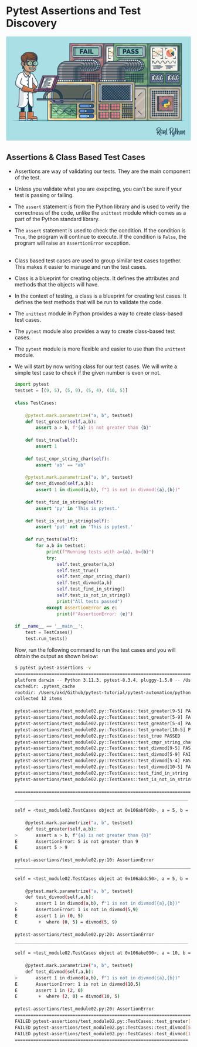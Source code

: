 # Pytest Assertions and Test Discovery

![](./imgs/Getting-Started-with-Testing-in-Python_Watermarked.webp)

## Assertions & Class Based Test Cases

- Assertions are way of validating our tests. They are the main component of the test.
- Unless you validate what you are exepcting, you can't be sure if your test is passing or failing.
- The `assert` statement is from the Python library and is used to verify the correctness of the code, unlike the `unittest` module which comes as a part of the Python standard library.
- The `assert` statement is used to check the condition. If the condition is `True`, the program will continue to execute. If the condition is `False`, the program will raise an `AssertionError` exception.<br/> <br/>

- Class based test cases are used to group similar test cases together. This makes it easier to manage and run the test cases.
- Class is a blueprint for creating objects. It defines the attributes and methods that the objects will have.
- In the context of testing, a class is a blueprint for creating test cases. It defines the test methods that will be run to validate the code.
- The `unittest` module in Python provides a way to create class-based test cases.
- The `pytest` module also provides a way to create class-based test cases.
- The `pytest` module is more flexible and easier to use than the `unittest` module.

- We will start by now writing class for our test cases. We will write a simple test case to check if the given number is even or not.

    ```python
    import pytest
    testset = [(9, 5), (5, 9), (5, 4), (10, 5)]
    
    class TestCases:
    
        @pytest.mark.parametrize("a, b", testset)
        def test_greater(self,a,b):
            assert a > b, f"{a} is not greater than {b}"
    
        def test_true(self):
            assert 1
    
        def test_cmpr_string_char(self):
            assert 'ab' == "ab"
    
        @pytest.mark.parametrize("a, b", testset)
        def test_divmod(self,a,b):
            assert 1 in divmod(a,b), f"1 is not in divmod({a},{b})"
    
        def test_find_in_string(self):
            assert 'py' in 'This is pytest.'
    
        def test_is_not_in_string(self):
            assert 'put' not in 'This is pytest.'
    
        def run_tests(self):
            for a,b in testset:
                print(f"Running tests with a={a}, b={b}")
                try:
                    self.test_greater(a,b)
                    self.test_true()
                    self.test_cmpr_string_char()
                    self.test_divmod(a,b)
                    self.test_find_in_string()
                    self.test_is_not_in_string()
                    print("All tests passed")
                except AssertionError as e:
                    print(f"AssertionError: {e}")
    
    if __name__ == '__main__':
        test = TestCases()
        test.run_tests()
    ```
  
  Now, run the following command to run the test cases and you will obtain the output as shown below:
  
    ```bash
    $ pytest pytest-assertions -v
    ====================================================================== test session starts =======================================================================
    platform darwin -- Python 3.11.3, pytest-8.3.4, pluggy-1.5.0 -- /Users/akd/Github/pytest-tutorial/pytest-automation/pythonProject/.venv/bin/python
    cachedir: .pytest_cache
    rootdir: /Users/akd/Github/pytest-tutorial/pytest-automation/pythonProject/pytest-topics
    collected 12 items                                                                                                                                               
    
    pytest-assertions/test_module02.py::TestCases::test_greater[9-5] PASSED                                                                                    [  8%]
    pytest-assertions/test_module02.py::TestCases::test_greater[5-9] FAILED                                                                                    [ 16%]
    pytest-assertions/test_module02.py::TestCases::test_greater[5-4] PASSED                                                                                    [ 25%]
    pytest-assertions/test_module02.py::TestCases::test_greater[10-5] PASSED                                                                                   [ 33%]
    pytest-assertions/test_module02.py::TestCases::test_true PASSED                                                                                            [ 41%]
    pytest-assertions/test_module02.py::TestCases::test_cmpr_string_char PASSED                                                                                [ 50%]
    pytest-assertions/test_module02.py::TestCases::test_divmod[9-5] PASSED                                                                                     [ 58%]
    pytest-assertions/test_module02.py::TestCases::test_divmod[5-9] FAILED                                                                                     [ 66%]
    pytest-assertions/test_module02.py::TestCases::test_divmod[5-4] PASSED                                                                                     [ 75%]
    pytest-assertions/test_module02.py::TestCases::test_divmod[10-5] FAILED                                                                                    [ 83%]
    pytest-assertions/test_module02.py::TestCases::test_find_in_string PASSED                                                                                  [ 91%]
    pytest-assertions/test_module02.py::TestCases::test_is_not_in_string PASSED                                                                                [100%]
    
    ============================================================================ FAILURES ============================================================================
    __________________________________________________________________ TestCases.test_greater[5-9] ___________________________________________________________________
    
    self = <test_module02.TestCases object at 0x106abf0d0>, a = 5, b = 9
    
        @pytest.mark.parametrize("a, b", testset)
        def test_greater(self,a,b):
    >       assert a > b, f"{a} is not greater than {b}"
    E       AssertionError: 5 is not greater than 9
    E       assert 5 > 9
    
    pytest-assertions/test_module02.py:10: AssertionError
    ___________________________________________________________________ TestCases.test_divmod[5-9] ___________________________________________________________________
    
    self = <test_module02.TestCases object at 0x106abdc50>, a = 5, b = 9
    
        @pytest.mark.parametrize("a, b", testset)
        def test_divmod(self,a,b):
    >       assert 1 in divmod(a,b), f"1 is not in divmod({a},{b})"
    E       AssertionError: 1 is not in divmod(5,9)
    E       assert 1 in (0, 5)
    E        +  where (0, 5) = divmod(5, 9)
    
    pytest-assertions/test_module02.py:20: AssertionError
    __________________________________________________________________ TestCases.test_divmod[10-5] ___________________________________________________________________
    
    self = <test_module02.TestCases object at 0x106abe090>, a = 10, b = 5
    
        @pytest.mark.parametrize("a, b", testset)
        def test_divmod(self,a,b):
    >       assert 1 in divmod(a,b), f"1 is not in divmod({a},{b})"
    E       AssertionError: 1 is not in divmod(10,5)
    E       assert 1 in (2, 0)
    E        +  where (2, 0) = divmod(10, 5)
    
    pytest-assertions/test_module02.py:20: AssertionError
    ==================================================================== short test summary info =====================================================================
    FAILED pytest-assertions/test_module02.py::TestCases::test_greater[5-9] - AssertionError: 5 is not greater than 9
    FAILED pytest-assertions/test_module02.py::TestCases::test_divmod[5-9] - AssertionError: 1 is not in divmod(5,9)
    FAILED pytest-assertions/test_module02.py::TestCases::test_divmod[10-5] - AssertionError: 1 is not in divmod(10,5)
    ================================================================== 3 failed, 9 passed in 0.02s ===================================================================
    ```
